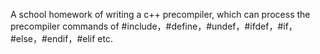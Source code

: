 A school homework of writing a c++ precompiler, which can process the precompiler commands of #include，#define，#undef，#ifdef，#if，#else，#endif，#elif etc.
